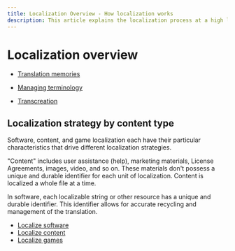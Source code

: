 ```yaml
---
title: Localization Overview - How localization works
description: This article explains the localization process at a high level. You can jump off from here to read more details for the strategies to localize various types of content.
---
```


# Localization overview

- [Translation memories](translation-memories.md)

- [Managing terminology](managing-terminology.md)

- [Transcreation](transcreation.md)

## Localization strategy by content type

Software, content, and game localization each have their particular characteristics that drive different localization strategies.

"Content" includes user assistance (help), marketing materials, License Agreements, images, video, and so on.
These materials don't possess a unique and durable identifier for each unit of localization.
Content is localized a whole file at a time.

In software, each localizable string or other resource has a unique and durable identifier.
This identifier allows for accurate recycling and management of the translation.

- [Localize software](localize-software.md)
- [Localize content](localize-content.md)
- [Localize games](localize-games.md)